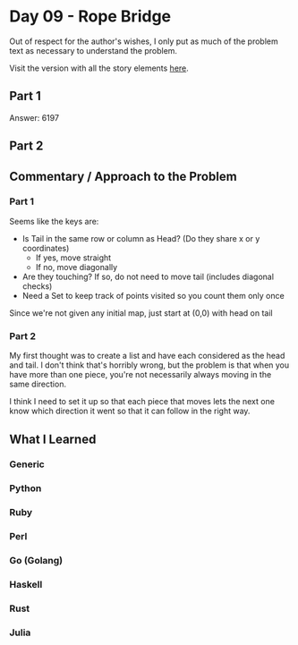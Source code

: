 # Day 09 - Rope Bridge

Out of respect for the author's wishes, I only put as much of the problem text as necessary to understand the problem.

Visit the version with all the story elements [here](https://adventofcode.com/2022/day/9).

## Part 1

Answer: 6197
## Part 2


## Commentary / Approach to the Problem
### Part 1
Seems like the keys are:
- Is Tail in the same row or column as Head? (Do they share x or y coordinates)
    - If yes, move straight
    - If no, move diagonally
- Are they touching? If so, do not need to move tail (includes diagonal checks)
- Need a Set to keep track of points visited so you count them only once

Since we're not given any initial map, just start at (0,0) with head on tail 

### Part 2
My first thought was to create a list and have each considered as the head and tail.
I don't think that's horribly wrong, but the problem is that when you have more than one piece, you're not necessarily always moving in the same direction.

I think I need to set it up so that each piece that moves lets the next one know which direction it went so that it can follow in the right way.


## What I Learned

### Generic

### Python

### Ruby

### Perl

### Go (Golang)

### Haskell

### Rust

### Julia
